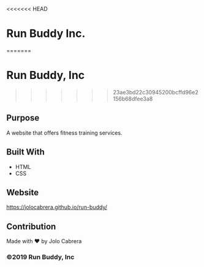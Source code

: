 <<<<<<< HEAD
# Run Buddy Inc.
=======
# Run Buddy, Inc
>>>>>>> 23ae3bd22c30945200bcffd96e2156b68dfee3a8

## Purpose
A website that offers fitness training services.

## Built With
* HTML
* CSS

## Website
https://jolocabrera.github.io/run-buddy/

## Contribution
Made with ❤️ by Jolo Cabrera

### ©️2019 Run Buddy, Inc
